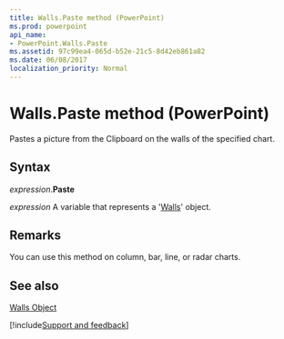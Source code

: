 ```yaml
---
title: Walls.Paste method (PowerPoint)
ms.prod: powerpoint
api_name:
- PowerPoint.Walls.Paste
ms.assetid: 97c99ea4-065d-b52e-21c5-8d42eb861a82
ms.date: 06/08/2017
localization_priority: Normal
---
```



# Walls.Paste method (PowerPoint)

Pastes a picture from the Clipboard on the walls of the specified chart. 


## Syntax

_expression_.**Paste**

 _expression_ A variable that represents a '[Walls](PowerPoint.Walls.md)' object.


## Remarks

You can use this method on column, bar, line, or radar charts.


## See also


[Walls Object](PowerPoint.Walls.md)

[!include[Support and feedback](~/includes/feedback-boilerplate.md)]